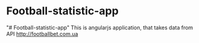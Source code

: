 # Football-statistic-app
"# Football-statistic-app"  This is angularjs application, that takes data from API http://footballbet.com.ua
